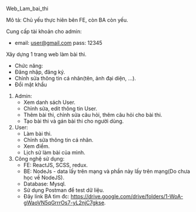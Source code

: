 Web_Lam_bai_thi

Mô tả: Chủ yếu thực hiên bên FE, còn BA còn yếu.

Cung cấp tài khoản cho admin:
- email: user@gmail.com   pass: 12345

Xây dựng 1 trang web làm bài thi.
- Chức năng:
- Đăng nhập, đăng ký.
- Chỉnh sửa thông tin cá nhân(tên, ảnh đại diện, ...).
- Đổi mật khẩu

1. Admin: 
	- Xem danh sách User.
	- Chỉnh sửa, edit thông tin User.
	- Thêm bài thi, chỉnh sửa câu hỏi, thêm câu hỏi cho bài thi.
	- Tạo bài thi và gán bài thi cho người dùng.
3. User:
	- Làm bài thi.
	- Chỉnh sửa thông tin cá nhân.
	- Xem điểm.
	- Lịch sử làm bài của mình.
4. Công nghệ sử dụng:
	- FE: ReactJS, SCSS, redux.
	- BE: NodeJs - data lấy trên mạng và phần này lấy trên mạng(Do chưa học về NodeJS).
	- Database: Mysql.
	- Sử dụng Postman để test dữ liệu.
	- Đây link BA tìm đc: https://drive.google.com/drive/folders/1-WoA-gWaoVN5qGrrrOs7-yL2njC7gkse.
